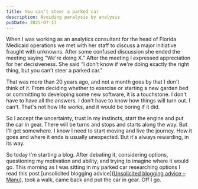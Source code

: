 ```yaml
---
title: You can't steer a parked car
description: Avoiding paralysis by analysis
pubDate: 2025-07-17
---
```

When I was working as an analytics consultant for the head of Florida Medicaid operations we met with her staff to discuss a major initiative fraught with unknowns. After some confused discussion she ended the meeting saying "We're doing X." After the meeting I expressed appreciation for her decisiveness. She said "I don't know if we're doing exactly the right thing, but you can't steer a parked car."

That was more than 20 years ago, and not a month goes by that I don't think of it. From deciding whether to exercise or starting a new garden bed or committing to developing some new software, it is a touchstone. I don't have to have all the answers. I don't have to know how things will turn out. I can't. That's not how life works, and it would be boring if it did.

So I accept the uncertainty, trust in my instincts, start the engine and put the car in gear. There will be turns and stops and starts along the way. But I'll get somewhere. I know I need to start moving and live the journey. How it goes and where it ends is usually unexpected. But it's always rewarding, in its way.

So today I'm starting a blog. After debating it, considering options, questioning my motivation and ability, and trying to imagine where it would go. This morning as I was sitting in my parked car researching options I read this post [unsolicited blogging advice]([Unsolicited blogging advice – Manu](https://manuelmoreale.com/unsolicited-blogging-advice)), took a walk, came back and put the car in gear. Off I go.